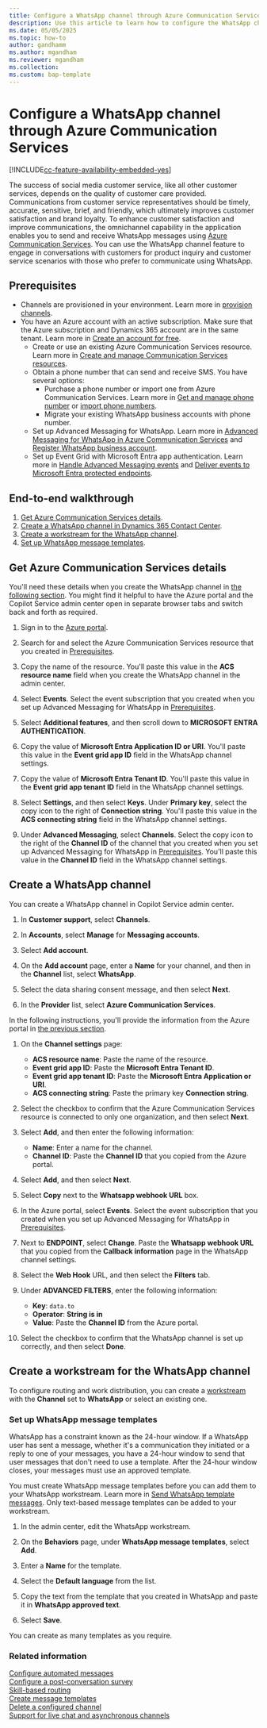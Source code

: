 ```yaml
---
title: Configure a WhatsApp channel through Azure Communication Services 
description: Use this article to learn how to configure the WhatsApp channel through Azure Communication Services.
ms.date: 05/05/2025
ms.topic: how-to
author: gandhamm
ms.author: mgandham
ms.reviewer: mgandham
ms.collection:
ms.custom: bap-template
---
```


# Configure a WhatsApp channel through Azure Communication Services 

[!INCLUDE[cc-feature-availability-embedded-yes](../includes/cc-feature-availability-embedded-yes.md)]


The success of social media customer service, like all other customer services, depends on the quality of customer care provided. Communications from customer service representatives should be timely, accurate, sensitive, brief, and friendly, which ultimately improves customer satisfaction and brand loyalty. To enhance customer satisfaction and improve communications, the omnichannel capability in the application enables you to send and receive WhatsApp messages using [Azure Communication Services](/azure/communication-services). You can use the WhatsApp channel feature to engage in conversations with customers for product inquiry and customer service scenarios with those who prefer to communicate using WhatsApp. 


## Prerequisites

- Channels are provisioned in your environment. Learn more in [provision channels](../implement/provision-channels.md).
- You have an Azure account with an active subscription. Make sure that the Azure subscription and Dynamics 365 account are in the same tenant. Learn more in [Create an account for free](https://azure.microsoft.com/pricing/purchase-options/azure-account?cid=msft_learn).
   - Create or use an existing Azure Communication Services resource. Learn more in [Create and manage Communication Services resources](/azure/communication-services/quickstarts/create-communication-resource).
    - Obtain a phone number that can send and receive SMS. You have several options:
       - Purchase a phone number or import one from Azure Communication Services. Learn more in [Get and manage phone number](/azure/communication-services/quickstarts/telephony/get-phone-number) or [import phone numbers](/dynamics365/customer-service/administer/voice-channel-sync-from-acs?context=/dynamics365/contact-center/context/administer-context).
       -    Migrate your existing WhatsApp business accounts with phone number.
   - Set up Advanced Messaging for WhatsApp. Learn more in [Advanced Messaging for WhatsApp in Azure Communication Services](/azure/communication-services/concepts/advanced-messaging/whatsapp/whatsapp-overview) and [Register WhatsApp business account](/azure/communication-services/quickstarts/advanced-messaging/whatsapp/connect-whatsapp-business-account).
   - Set up Event Grid with Microsoft Entra app authentication. Learn more in [Handle Advanced Messaging events](/azure/communication-services/quickstarts/advanced-messaging/whatsapp/handle-advanced-messaging-events) and [Deliver events to Microsoft Entra protected endpoints](/azure/event-grid/secure-webhook-delivery).

## End-to-end walkthrough

1. [Get Azure Communication Services details](#get-azure-communication-services-details).
1. [Create a WhatsApp channel in Dynamics 365 Contact Center](#create-a-whatsapp-channel).
1. [Create a workstream for the WhatsApp channel](#create-a-workstream-for-the-whatsapp-channel).
1. [Set up WhatsApp message templates](#set-up-whatsapp-message-templates).


## Get Azure Communication Services details

You'll need these details when you create the WhatsApp channel in [the following section](#create-a-whatsapp-channel). You might find it helpful to have the Azure portal and the Copilot Service admin center open in separate browser tabs and switch back and forth as required.
   
1. Sign in to the [Azure portal](https://ms.portal.azure.com/).

1. Search for and select the Azure Communication Services resource that you created in [Prerequisites](#prerequisites).
 
1. Copy the name of the resource. You'll paste this value in the **ACS resource name** field when you create the WhatsApp channel in the admin center.

1. Select **Events**. Select the event subscription that you created when you set up Advanced Messaging for WhatsApp in [Prerequisites](#prerequisites).

1. Select **Additional features**, and then scroll down to **MICROSOFT ENTRA AUTHENTICATION**.

1. Copy the value of **Microsoft Entra Application ID or URI**. You'll paste this value in the **Event grid app ID** field in the WhatsApp channel settings.

1. Copy the value of **Microsoft Entra Tenant ID**. You'll paste this value in the **Event grid app tenant ID** field in the WhatsApp channel settings.

1. Select **Settings**, and then select **Keys**. Under **Primary key**, select the copy icon to the right of **Connection string**. You'll paste this value in the **ACS connecting string** field in the WhatsApp channel settings.

1. Under **Advanced Messaging**, select **Channels**. Select the copy icon to the right of the **Channel ID** of the channel that you created when you set up Advanced Messaging for WhatsApp in [Prerequisites](#prerequisites). You'll paste this value in the **Channel ID** field in the WhatsApp channel settings.

## Create a WhatsApp channel

You can create a WhatsApp channel in Copilot Service admin center.

1. In **Customer support**, select **Channels**.

1. In **Accounts**, select **Manage** for **Messaging accounts**.

1. Select **Add account**.

1. On the **Add account** page, enter a **Name** for your channel, and then in the **Channel** list, select **WhatsApp**.

1. Select the data sharing consent message, and then select **Next**.

1. In the **Provider** list, select **Azure Communication Services**.

In the following instructions, you'll provide the information from the Azure portal in [the previous section](#get-azure-communication-services-details).

1. On the **Channel settings** page:

   - **ACS resource name**: Paste the name of the resource.
   - **Event grid app ID**: Paste the **Microsoft Entra Tenant ID**.
   - **Event grid app tenant ID**: Paste the **Microsoft Entra Application or URI**.
   - **ACS connecting string**: Paste the primary key **Connection string**.

1. Select the checkbox to confirm that the Azure Communication Services resource is connected to only one organization, and then select **Next**.

1. Select **Add**, and then enter the following information:

   - **Name**: Enter a name for the channel.
   - **Channel ID**: Paste the **Channel ID** that you copied from the Azure portal.

1. Select **Add**, and then select **Next**.

1. Select **Copy** next to the **Whatsapp webhook URL** box.

1. In the Azure portal, select **Events**. Select the event subscription that you created when you set up Advanced Messaging for WhatsApp in [Prerequisites](#prerequisites).

1. Next to **ENDPOINT**, select **Change**. Paste the **Whatsapp webhook URL** that you copied from the **Callback information** page in the WhatsApp channel settings.

1. Select the **Web Hook** URL, and then select the **Filters** tab.

1. Under **ADVANCED FILTERS**, enter the following information:

   - **Key**: `data.to`
   - **Operator**: **String is in**
   - **Value**: Paste the **Channel ID** from the Azure portal.

1. Select the checkbox to confirm that the WhatsApp channel is set up correctly, and then select **Done**.
               
## Create a workstream for the WhatsApp channel

To configure routing and work distribution, you can create a [workstream](/dynamics365/customer-service/administer/create-workstreams?context=/dynamics365/contact-center/context/administer-context) with the **Channel** set to **WhatsApp** or select an existing one.

### Set up WhatsApp message templates

WhatsApp has a constraint known as the 24-hour window. If a WhatsApp user has sent a message, whether it's a communication they initiated or a reply to one of your messages, you have a 24-hour window to send that user messages that don't need to use a template. After the 24-hour window closes, your messages must use an approved template.

You must create WhatsApp message templates before you can add them to your WhatsApp workstream. Learn more in [Send WhatsApp template messages](/azure/communication-services/concepts/advanced-messaging/whatsapp/template-messages). Only text-based message templates can be added to your workstream.

1. In the admin center, edit the WhatsApp workstream.

1. On the **Behaviors** page, under **WhatsApp message templates**, select **Add**.

1. Enter a **Name** for the template.

1. Select the **Default language** from the list.

1. Copy the text from the template that you created in WhatsApp and paste it in **WhatsApp approved text**.

1. Select **Save**.

You can create as many templates as you require.

### Related information

[Configure automated messages](/dynamics365/customer-service/administer/configure-automated-message?context=/dynamics365/contact-center/context/administer-context)   
[Configure a post-conversation survey](/dynamics365/customer-service/administer/configure-post-conversation-survey?context=/dynamics365/contact-center/context/administer-context)  
[Skill-based routing](/dynamics365/customer-service/administer/overview-skill-work-distribution?context=/dynamics365/contact-center/context/administer-context)   
[Create message templates](/dynamics365/customer-service/administer/create-message-templates?context=/dynamics365/contact-center/context/administer-context)   
[Delete a configured channel](/dynamics365/customer-service/administer/delete-channel?context=/dynamics365/contact-center/context/administer-context)   
[Support for live chat and asynchronous channels](/dynamics365/customer-service/administer/card-support-in-channels?context=/dynamics365/card-support-in-channels/context/administer-context)   


